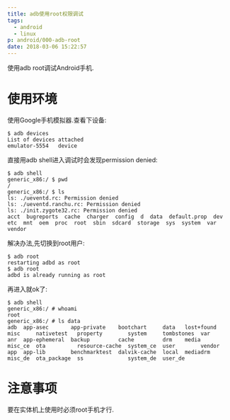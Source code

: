```yaml
---
title: adb使用root权限调试
tags:
  - android
  - linux
p: android/000-adb-root
date: 2018-03-06 15:22:57
---
```

使用adb root调试Android手机.

# 使用环境
使用Google手机模拟器.查看下设备:
```shell
$ adb devices
List of devices attached
emulator-5554	device
```
直接用adb shell进入调试时会发现permission denied:
```shell
$ adb shell
generic_x86:/ $ pwd
/
generic_x86:/ $ ls
ls: ./ueventd.rc: Permission denied
ls: ./ueventd.ranchu.rc: Permission denied
ls: ./init.zygote32.rc: Permission denied
acct  bugreports  cache  charger  config  d  data  default.prop  dev  etc  mnt  oem  proc  root  sbin  sdcard  storage  sys  system  var  vendor
```
解决办法,先切换到root用户:
```shell
$ adb root
restarting adbd as root
$ adb root
adbd is already running as root
```
再进入就ok了:
```shell
$ adb shell
generic_x86:/ # whoami
root
generic_x86:/ # ls data
adb  app-asec       app-private    bootchart     data   lost+found  misc     nativetest   property        system     tombstones  var     
anr  app-ephemeral  backup         cache         drm    media       misc_ce  ota          resource-cache  system_ce  user        vendor  
app  app-lib        benchmarktest  dalvik-cache  local  mediadrm    misc_de  ota_package  ss              system_de  user_de
```
# 注意事项
要在实体机上使用时必须root手机才行.